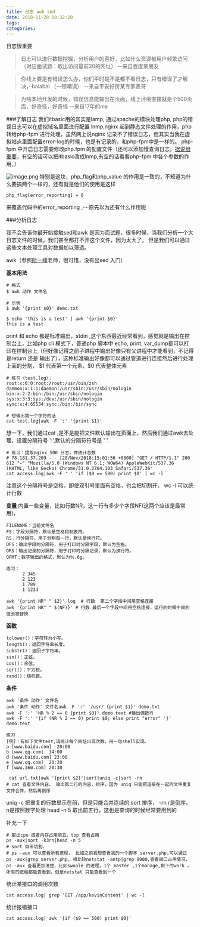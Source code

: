 ```yaml
---
title: 日志 awk sed
date: 2018-11-28 18:32:20
tags:
categories:
---
```


日志很重要
> 日志可以进行数据挖掘，分析用户的喜好，比如什么资源被用户频繁访问（对应面试题：取出访问量前20的网址）  --来自百度某朋友



> 你线上要是有错误怎么办，你们平时是不是都不看日志，只有错误了才解决，··balabal （一顿嘲讽）  --来自平安好房某专家表哥



> 为啥本地开发的时候，错误信息能输出在页面，线上环境直接就是个500页面，好奇怪，好奇怪     --来自17年的me

<!--more-->
###了解日志
我们itbasic用的其实是lamp, 通过apache的模块处理php, php的错误日志可以在虚拟域名里面进行配置
lnmp,nginx 起到静态文件处理的作用，php 转给php-fpm 进行处理，虽然网上说nginx 记录不了错误日志，但其实当我在虚拟站点里面配置error-log的时候，也是有记录的，和php-fpm中是一样的。
php-fpm 中开启日志需要修改php.fpm 的配置文件（还可以添加慢查询日志，[据说很重要](https://juejin.im/post/5b9394a0e51d450e686747e3)，有空的话可以把itbasic改成lnmp,有空的话看看php-fpm 中各个参数的作用，）

![image.png](https://cytuchuang-1256930988.cos.ap-shanghai.myqcloud.com/5401815645624805999.png)
特别是这块，php_flag和php_value 的作用是一致的，不知道为什么要搞两个一样的，还有就是他们的使用是这样
```
php_flag[error_reporting] = 0
```
来覆盖代码中的error_reporting ,····原先以为还有什么作用呢

###分析日志

我不会告诉你最开始接触sed和awk 是因为面试题，很多时候，当我们分析一个大日志文件的时候，我们甚至都打不开这个文件，因为太大了， 但是我们可以通过这些文本处理工具对数据加以筛选。

awk（参照[阮一峰](http://www.ruanyifeng.com/blog/2018/11/awk.html)老师，很可惜，没有出sed 入门）

**基本用法**
```
# 格式
$ awk 动作 文件名

# 示例
$ awk '{print $0}' demo.txt

$ echo 'this is a test' | awk '{print $0}'
this is a test
```
print 和 echo 都是标准输出，stdin ,这个东西最近经常看到，感觉就是输出在控制台上，比如php cli 模式下，普通php 脚本中 echo,  print,  var_dump都可以打印在控制台上（但好像记得之前子进程中输出好像只有父进程中才能看到，不记得是return 还是 输出了），这种标准输出好像都可以通过管道进行连接然后进行处理
上面的分割， \$1 代表第一个元素，$0 代表整体元素
```
# 练习（test.log）：
root:x:0:0:root:/root:/usr/bin/zsh
daemon:x:1:1:daemon:/usr/sbin:/usr/sbin/nologin
bin:x:2:2:bin:/bin:/usr/sbin/nologin
sys:x:3:3:sys:/dev:/usr/sbin/nologin
sync:x:4:65534:sync:/bin:/bin/sync

# 想输出第一个字符的话
cat test.log|awk -F ':' '{print $1}'
```
 想一下，我们通过cat ,是不是能把文件默认输出在页面上，然后我们通过awk去处理，设置分隔符号 ':',默认的分隔符符号是 ' '.

```
# 练习：提取nginx 500 日志，并统计总数
# 78.181.37.209 - - [28/Nov/2018:15:01:56 +0800] "GET / HTTP/1.1" 200 612 "-" "Mozilla/5.0 (Windows NT 6.1; WOW64) AppleWebKit/537.36 (KHTML, like Gecko) Chrome/51.0.2704.103 Safari/537.36"
cat access.log|awk -F ' ' 'if ($9 == 500) print $0' | wc -l
```
注意这个分隔符号是空格，即使双引号里面有空格，也会把切割开， wc -l 可以统计行数

**变量**
内置一些变量，比如行数NR，这一行有多少个字段NF(这两个应该是最常用)， 
```
FILENAME：当前文件名
FS：字段分隔符，默认是空格和制表符。
RS：行分隔符，用于分割每一行，默认是换行符。
OFS：输出字段的分隔符，用于打印时分隔字段，默认为空格。
ORS：输出记录的分隔符，用于打印时分隔记录，默认为换行符。
OFMT：数字输出的格式，默认为％.6g。
```
```
练习：
      2 345
      2 123
      1 789
      1 1234

awk '{print NR" " $2}' log  # 行数  第二个字段中间用空格连接
awk '{print NR" " $(NF)}' # 行数 最后一个字段中间用空格连接，运行的时候中间的值会被替换
```
**函数**
```
tolower()：字符转为小写。
length()：返回字符串长度。
substr()：返回子字符串。
sin()：正弦。
cos()：余弦。
sqrt()：平方根。
rand()：随机数。
```
**条件**
```
awk '条件 动作' 文件名
awk '条件 动作' 文件名awk -F ':' '/usr/ {print $1}' demo.txt
awk -F ':' 'NR % 2 == 0 {print $0}' demo.text #输出偶数行
awk -F ':' '{if (NR % 2 == 0) print $0; else print "error" '}' demo.text
```
```
练习
[例]：有如下文件test,请统计每个网址出现次数，用一句shell实现。
a [www.baidu.com]  20:00
b [www.qq.com]  14:00
d [www.baidu.com] 23:00
e [www.qq.com]  20:30
f [www.360.com] 20:30

 cat url.txt|awk '{print $2}'|sort|uniq -c|sort -rn
# cat 查看文件内容， 输出第二行的内容，排序，因为 uniq 只能把连接在一起的文件重复文件合并，然后再倒序
```
uniq -c  把重复的行数显示在前，但是只能合并连续的
sort 排序， -rn   r是倒序，n是按照数字处理
head -n 5  取出前五行，这也是查询的时候经常要用到的

补充一下
```
# 取出cpu 或者内存占用前五，top 查看占用
ps -aux|sort -k3rn|head -n 5
# sort 自带切割，
# ps -aux 可以查看所有进程， 比如之前我想查看我的一个脚本 server.php,可以通过 ps -aux|grep server.php, 相比较netstat -antp|grep 9000,查看端口占用情况， ps -aux 查看更加清楚，比如swoole 的进程，1个 master ,1个manage,剩下的work ，所有的进程都能查看到，但是netstat 只能查看到一个
```
统计某接口的调用次数

```
cat access.log| grep 'GET /app/kevinContent' | wc -l
```
统计报错接口

```
cat access.log| awk '{if ($9 == 500) print $0}'
```



